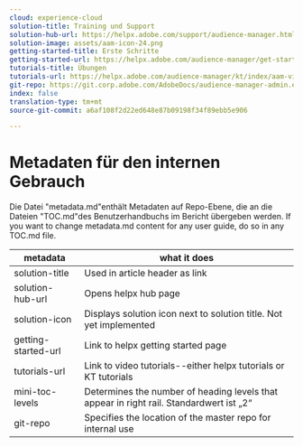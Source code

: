 ```yaml
---
cloud: experience-cloud
solution-title: Training und Support
solution-hub-url: https://helpx.adobe.com/support/audience-manager.html
solution-image: assets/aam-icon-24.png
getting-started-title: Erste Schritte
getting-started-url: https://helpx.adobe.com/audience-manager/get-started.html
tutorials-title: Übungen
tutorials-url: https://helpx.adobe.com/audience-manager/kt/index/aam-videos.html
git-repo: https://git.corp.adobe.com/AdobeDocs/audience-manager-admin.en
index: false
translation-type: tm+mt
source-git-commit: a6af108f2d22ed648e87b09198f34f89ebb5e906

---
```



# Metadaten für den internen Gebrauch

Die Datei "metadata.md"enthält Metadaten auf Repo-Ebene, die an die Dateien "TOC.md"des Benutzerhandbuchs im Bericht übergeben werden. If you want to change metadata.md content for any user guide, do so in any TOC.md file.

| metadata | what it does |
|--- |--- |
| solution-title | Used in article header as link |
| solution-hub-url | Opens helpx hub page |
| solution-icon | Displays solution icon next to solution title. Not yet implemented |
| getting-started-url | Link to helpx getting started page |
| tutorials-url | Link to video tutorials--either helpx tutorials or KT tutorials |
| mini-toc-levels | Determines the number of heading levels that appear in right rail. Standardwert ist „2“ |
| git-repo | Specifies the location of the master repo for internal use |
